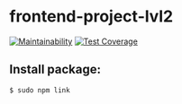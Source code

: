 # frontend-project-lvl2
[![Maintainability](https://api.codeclimate.com/v1/badges/d634207083603a8dff45/maintainability)](https://codeclimate.com/github/sdwayy/frontend-project-lvl2/maintainability)
[![Test Coverage](https://api.codeclimate.com/v1/badges/d634207083603a8dff45/test_coverage)](https://codeclimate.com/github/sdwayy/frontend-project-lvl2/test_coverage)

##  Install package:
  `$ sudo npm link`

